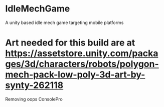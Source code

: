 # IdleMechGame
A unity based idle mech game targeting mobile platforms


# Art needed for this build are at https://assetstore.unity.com/packages/3d/characters/robots/polygon-mech-pack-low-poly-3d-art-by-synty-262118

Removing oops ConsolePro
